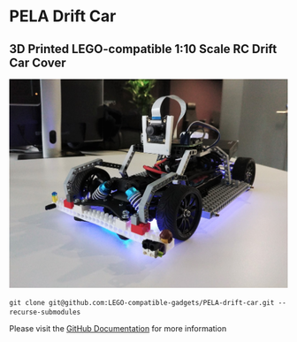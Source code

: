 # PELA Drift Car
## 3D Printed LEGO-compatible 1:10 Scale RC Drift Car Cover

![PELA Drift Car](docs/images/pela-drift-car.jpg)

`git clone git@github.com:LEGO-compatible-gadgets/PELA-drift-car.git --recurse-submodules`

Please visit the [GitHub Documentation](https://github.com/LEGO-compatible-gadgets/PELA-drift-car/tree/master/docs/README.md) for more information
